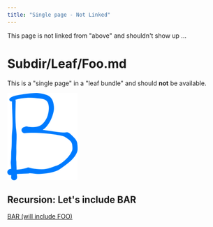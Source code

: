```yaml
---
title: "Single page - Not Linked"
---
```


This page is not linked from "above" and shouldn't show up ...


# Subdir/Leaf/Foo.md

This is a "single page" in a "leaf bundle" and should **not** be available.

![This is Figure B (via Markdown)](img/b.png)

## Recursion: Let's include BAR

[BAR (will include FOO)](nobar.md)
